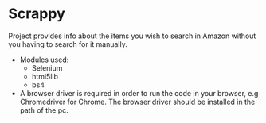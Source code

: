 # Scrappy
Project provides info about the items you wish to search in Amazon without you having to search for it manually.

* Modules used:
    * Selenium
    * html5lib
    * bs4
* A browser driver is required in order to run the code in your browser, e.g Chromedriver for Chrome.
The browser driver should be installed in the path of the pc.